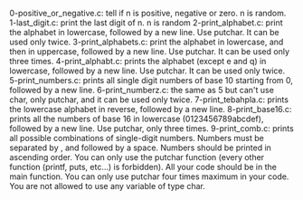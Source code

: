 0-positive_or_negative.c: tell if n is positive, negative or zero. n is random.
1-last_digit.c: print the last digit of n. n is random
2-print_alphabet.c: print the alphabet in lowercase, followed by a new line. Use putchar. It can be used only twice.
3-print_alphabets.c: print the alphabet in lowercase, and then in uppercase, followed by a new line. Use putchar. It can be used only three times.
4-print_alphabt.c: prints the alphabet (except e and q) in lowercase, followed by a new line. Use putchar. It can be used only twice.
5-print_numbers.c: prints all single digit numbers of base 10 starting from 0, followed by a new line.
6-print_numberz.c: the same as 5 but can't use char, only putchar, and it can be used only twice.
7-print_tebahpla.c: prints the lowercase alphabet in reverse, followed by a new line.
8-print_base16.c: prints all the numbers of base 16 in lowercase (0123456789abcdef), followed by a new line. Use putchar, only three times.
9-print_comb.c: prints all possible combinations of single-digit numbers. Numbers must be separated by , and followed by a space. Numbers should be printed in ascending order. You can only use the putchar function (every other function (printf, puts, etc…) is forbidden). All your code should be in the main function. You can only use putchar four times maximum in your code. You are not allowed to use any variable of type char.
